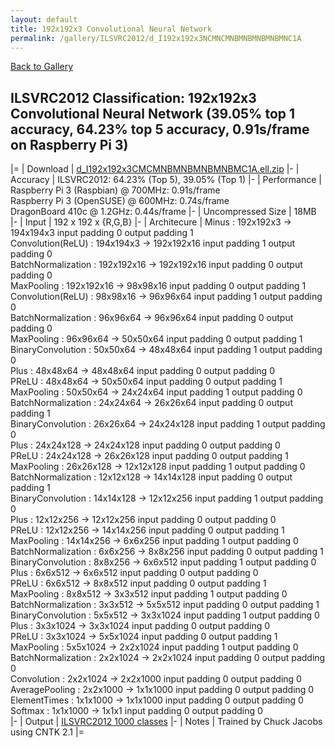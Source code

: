 ```yaml
---
layout: default
title: 192x192x3 Convolutional Neural Network
permalink: /gallery/ILSVRC2012/d_I192x192x3NCMNCMNBMNBMNBMNBMNC1A
---
```


[Back to Gallery](/ELL/gallery)

## ILSVRC2012 Classification: 192x192x3 Convolutional Neural Network (39.05% top 1 accuracy, 64.23% top 5 accuracy, 0.91s/frame on Raspberry Pi 3)

|=
| Download | [d_I192x192x3CMCMNBMNBMNBMNBMC1A.ell.zip](https://github.com/Microsoft/ELL-models/raw/master/models/ILSVRC2012/d_I192x192x3CMCMNBMNBMNBMNBMC1A/d_I192x192x3CMCMNBMNBMNBMNBMC1A.ell.zip)
|-
| Accuracy | ILSVRC2012: 64.23% (Top 5), 39.05% (Top 1) 
|-
| Performance | Raspberry Pi 3 (Raspbian) @ 700MHz: 0.91s/frame<br>Raspberry Pi 3 (OpenSUSE) @ 600MHz: 0.74s/frame<br>DragonBoard 410c @ 1.2GHz: 0.44s/frame
|-
| Uncompressed Size | 18MB
|-
| Input | 192 x 192 x {R,G,B}
|-
| Architecure | Minus :  192x192x3  ->  194x194x3  input padding 0  output padding 1<br>Convolution(ReLU) :  194x194x3  ->  192x192x16  input padding 1  output padding 0<br>BatchNormalization :  192x192x16  ->  192x192x16  input padding 0  output padding 0<br>MaxPooling :  192x192x16  ->  98x98x16  input padding 0  output padding 1<br>Convolution(ReLU) :  98x98x16  ->  96x96x64  input padding 1  output padding 0<br>BatchNormalization :  96x96x64  ->  96x96x64  input padding 0  output padding 0<br>MaxPooling :  96x96x64  ->  50x50x64  input padding 0  output padding 1<br>BinaryConvolution :  50x50x64  ->  48x48x64  input padding 1  output padding 0<br>Plus :  48x48x64  ->  48x48x64  input padding 0  output padding 0<br>PReLU :  48x48x64  ->  50x50x64  input padding 0  output padding 1<br>MaxPooling :  50x50x64  ->  24x24x64  input padding 1  output padding 0<br>BatchNormalization :  24x24x64  ->  26x26x64  input padding 0  output padding 1<br>BinaryConvolution :  26x26x64  ->  24x24x128  input padding 1  output padding 0<br>Plus :  24x24x128  ->  24x24x128  input padding 0  output padding 0<br>PReLU :  24x24x128  ->  26x26x128  input padding 0  output padding 1<br>MaxPooling :  26x26x128  ->  12x12x128  input padding 1  output padding 0<br>BatchNormalization :  12x12x128  ->  14x14x128  input padding 0  output padding 1<br>BinaryConvolution :  14x14x128  ->  12x12x256  input padding 1  output padding 0<br>Plus :  12x12x256  ->  12x12x256  input padding 0  output padding 0<br>PReLU :  12x12x256  ->  14x14x256  input padding 0  output padding 1<br>MaxPooling :  14x14x256  ->  6x6x256  input padding 1  output padding 0<br>BatchNormalization :  6x6x256  ->  8x8x256  input padding 0  output padding 1<br>BinaryConvolution :  8x8x256  ->  6x6x512  input padding 1  output padding 0<br>Plus :  6x6x512  ->  6x6x512  input padding 0  output padding 0<br>PReLU :  6x6x512  ->  8x8x512  input padding 0  output padding 1<br>MaxPooling :  8x8x512  ->  3x3x512  input padding 1  output padding 0<br>BatchNormalization :  3x3x512  ->  5x5x512  input padding 0  output padding 1<br>BinaryConvolution :  5x5x512  ->  3x3x1024  input padding 1  output padding 0<br>Plus :  3x3x1024  ->  3x3x1024  input padding 0  output padding 0<br>PReLU :  3x3x1024  ->  5x5x1024  input padding 0  output padding 1<br>MaxPooling :  5x5x1024  ->  2x2x1024  input padding 1  output padding 0<br>BatchNormalization :  2x2x1024  ->  2x2x1024  input padding 0  output padding 0<br>Convolution :  2x2x1024  ->  2x2x1000  input padding 0  output padding 0<br>AveragePooling :  2x2x1000  ->  1x1x1000  input padding 0  output padding 0<br>ElementTimes :  1x1x1000  ->  1x1x1000  input padding 0  output padding 0<br>Softmax :  1x1x1000  ->  1x1x1  input padding 0  output padding 0<br>
|-
| Output | [ILSVRC2012 1000 classes](https://github.com/Microsoft/ELL-models/raw/master/models/ILSVRC2012/ILSVRC2012_labels.txt)
|-
| Notes | Trained by Chuck Jacobs using CNTK 2.1
|=
